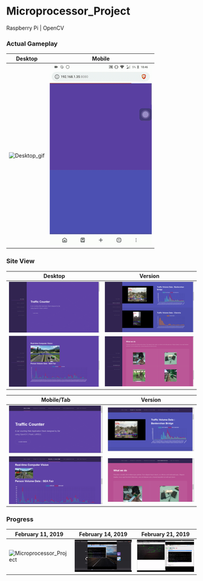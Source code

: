 # Microprocessor_Project
Raspberry Pi | OpenCV

### Actual Gameplay
| Desktop | Mobile |
| ------------- |:-------------:|
| ![Desktop_gif](media/desktop.gif)      | ![Desktop_site2](media/mobile1.gif)  |
### Site View
| Desktop | Version           |
| ------------- |:-------------:|
| ![Desktop_site1](media/site1.png)      | ![Desktop_site2](media/site2.png)  |
| ![Desktop_site3](media/site3.png)      | ![Desktop_site4](media/site4.png)  |

| Mobile/Tab | Version           |
| ------------- |:-------------:|
| ![Desktop_site1](media/tab1.png)      | ![Desktop_site2](media/tab2.png)  |
| ![Desktop_site3](media/tab3.png)      | ![Desktop_site4](media/tab4.png)  |

### Progress
| February 11, 2019      | February 14, 2019     | February 21, 2019     |
| ------------ | ------------- | ------------- |
| ![Microprocessor_Project](media/traffic.gif) | ![Microprocessor_Project](media/traffic2.gif) | ![Microprocessor_Project](media/traffic3.gif) |
